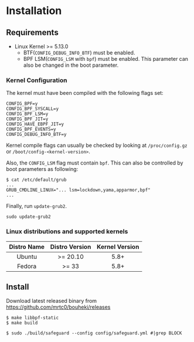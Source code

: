 # Installation

## Requirements

* Linux Kernel >= 5.13.0
  * BTF(`CONFIG_DEBUG_INFO_BTF`) must be enabled.
  * BPF LSM(`CONFIG_LSM` with `bpf`) must be enabled. This parameter can also be changed in the boot parameter.

### Kernel Configuration

The kernel must have been compiled with the following flags set:

```shell
CONFIG_BPF=y
CONFIG_BPF_SYSCALL=y
CONFIG_BPF_LSM=y
CONFIG_BPF_JIT=y
CONFIG_HAVE_EBPF_JIT=y
CONFIG_BPF_EVENTS=y
CONFIG_DEBUG_INFO_BTF=y
```

Kernel compile flags can usually be checked by looking at `/proc/config.gz` or `/boot/config-<kernel-version>`.

Also, the `CONFIG_LSM` flag must contain `bpf`. This can also be controlled by boot parameters as following:

```shell
$ cat /etc/default/grub
...
GRUB_CMDLINE_LINUX="... lsm=lockdown,yama,apparmor,bpf"
...
```

Finally, run `update-grub2`.

```shell
sudo update-grub2
```

### Linux distributions and supported kernels

| Distro Name | Distro Version | Kernel Version |
|:-----------:|:--------------:|:--------------:|
| Ubuntu | >= 20.10 | 5.8+ |
| Fedora | >= 33 | 5.8+ |

## Install

Download latest released binary from https://github.com/mrtc0/bouheki/releases

```shell
$ make libbpf-static
$ make build

$ sudo ./build/safeguard --config config/safeguard.yml #|grep BLOCK
```